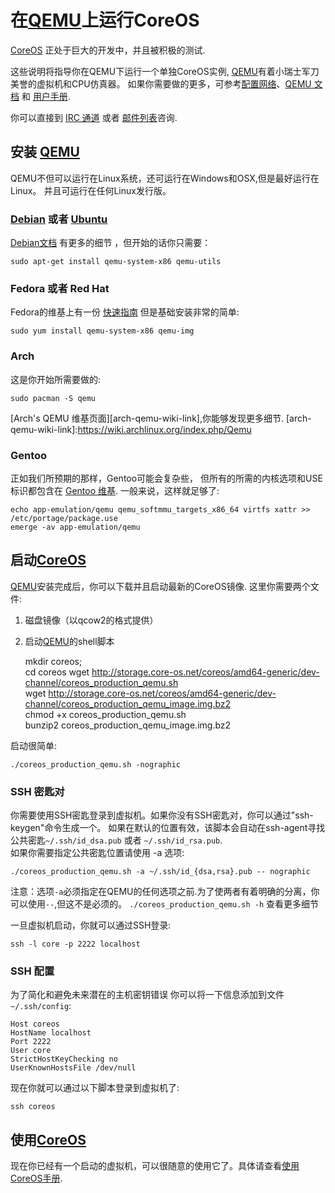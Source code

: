 ﻿# 在[QEMU][qemu-link]上运行CoreOS

[CoreOS](http://coreos.com) 正处于巨大的开发中，并且被积极的测试.

这些说明将指导你在QEMU下运行一个单独CoreOS实例,
[QEMU](http://www.qemu.org)有着小瑞士军刀美誉的虚拟机和CPU仿真器。
如果你需要做的更多，可参考[配置网络][qemunet]、[QEMU 文档][qemuwiki] 和 [用户手册][qemudoc].

你可以直接到 [IRC 通道][irc] 或者 [邮件列表][coreos-dev]咨询.

[qemunet]: http://wiki.qemu.org/Documentation/Networking
[qemuwiki]: http://wiki.qemu.org/Manual
[qemudoc]: http://qemu.weilnetz.de/qemu-doc.html
[irc]:irc://irc.freenode.org:6667/#coreos
[coreos-dev]:https://groups.google.com/forum/#!forum/coreos-dev


## 安装 [QEMU][qemu-link]

QEMU不但可以运行在Linux系统，还可运行在Windows和OSX,但是最好运行在Linux。
并且可运行在任何Linux发行版。

### [Debian][debian-link] 或者 [Ubuntu][ubuntu-link]

[Debian文档][qemudeb] 有更多的细节 ，但开始的话你只需要：

    sudo apt-get install qemu-system-x86 qemu-utils

[qemudeb]: https://wiki.debian.org/QEMU

### Fedora 或者 Red Hat

Fedora的维基上有一份 [快速指南][qemufed] 但是基础安装非常的简单:

    sudo yum install qemu-system-x86 qemu-img

[qemufed]: https://fedoraproject.org/wiki/How_to_use_qemu

### Arch

这是你开始所需要做的:

    sudo pacman -S qemu

[Arch's QEMU 维基页面][arch-qemu-wiki-link],你能够发现更多细节.
[arch-qemu-wiki-link]:https://wiki.archlinux.org/index.php/Qemu

### Gentoo

正如我们所预期的那样，Gentoo可能会复杂些，
但所有的所需的内核选项和USE标识都包含在 [Gentoo
维基][qemugen]. 一般来说，这样就足够了:

    echo app-emulation/qemu qemu_softmmu_targets_x86_64 virtfs xattr >> /etc/portage/package.use
    emerge -av app-emulation/qemu

[qemugen]: http://wiki.gentoo.org/wiki/QEMU


## 启动[CoreOS][coreos-link]

[QEMU][qemu-link]安装完成后，你可以下载并且启动最新的CoreOS镜像.
这里你需要两个文件:  

1. 磁盘镜像（以qcow2的格式提供）  

2. 启动[QEMU][qemu-link]的shell脚本
 
    mkdir coreos;  
    cd coreos
    wget http://storage.core-os.net/coreos/amd64-generic/dev-channel/coreos_production_qemu.sh  
    wget http://storage.core-os.net/coreos/amd64-generic/dev-channel/coreos_production_qemu_image.img.bz2    
    chmod +x coreos_production_qemu.sh  
    bunzip2 coreos_production_qemu_image.img.bz2
		
启动很简单:    
  
    ./coreos_production_qemu.sh -nographic

### SSH 密匙对

你需要使用SSH密匙登录到虚拟机。如果你没有SSH密匙对，你可以通过"ssh-keygen"命令生成一个。
如果在默认的位置有效，该脚本会自动在ssh-agent寻找公共密匙`~/.ssh/id_dsa.pub` 或者 `~/.ssh/id_rsa.pub`.  
如果你需要指定公共密匙位置请使用 -a 选项:

    ./coreos_production_qemu.sh -a ~/.ssh/id_{dsa,rsa}.pub -- nographic

注意：选项`-a`必须指定在QEMU的任何选项之前.为了使两者有着明确的分离，你可以使用`--`,但这不是必须的。
`./coreos_production_qemu.sh -h` 查看更多细节

一旦虚拟机启动，你就可以通过SSH登录:

    ssh -l core -p 2222 localhost

### SSH 配置

为了简化和避免未来潜在的主机密钥错误
你可以将一下信息添加到文件`~/.ssh/config`:

    Host coreos
    HostName localhost
    Port 2222
    User core
    StrictHostKeyChecking no
    UserKnownHostsFile /dev/null

现在你就可以通过以下脚本登录到虚拟机了:

    ssh coreos


## 使用[CoreOS][coreos-link]

现在你已经有一个启动的虚拟机，可以很随意的使用它了。具体请查看[使用CoreOS手册][using-coreos].

[debian-link]:http://www.debian.org
[ubuntu-link]:http://www.ubuntu.com
[qemu-link]:http://www.qemu.org
[coreos-link]:http://coreos.com
[using-coreos]:../using-coreos/index.md